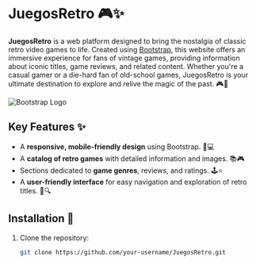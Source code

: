 # JuegosRetro 🎮✨

**JuegosRetro** is a web platform designed to bring the nostalgia of classic retro video games to life. Created using [Bootstrap](https://getbootstrap.com/), this website offers an immersive experience for fans of vintage games, providing information about iconic titles, game reviews, and related content. Whether you're a casual gamer or a die-hard fan of old-school games, JuegosRetro is your ultimate destination to explore and relive the magic of the past. 🎮💾

![Bootstrap Logo](https://upload.wikimedia.org/wikipedia/commons/4/4b/Bootstrap_logo_2023.svg)  

## Key Features ✨

- A **responsive, mobile-friendly design** using Bootstrap. 📱💻
- A **catalog of retro games** with detailed information and images. 📚🎮
- Sections dedicated to **game genres**, reviews, and ratings. 🕹️⭐
- A **user-friendly interface** for easy navigation and exploration of retro titles. 🌟🔍

## Installation 🚀

1. Clone the repository:
   ```bash
   git clone https://github.com/your-username/JuegosRetro.git
